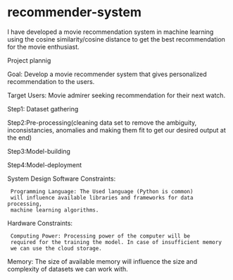 # recommender-system
I have developed a movie recommendation system in machine learning using the cosine similarity/cosine distance to get the best recommendation for  the movie enthusiast.

Project plannig
 
Goal: Develop a movie recommender system that gives personalized
recommendation to the users.

Target Users: Movie admirer seeking recommendation for their next watch.

Step1: Dataset gathering

Step2:Pre-processing(cleaning data set to remove the ambiguity, inconsistancies,
anomalies and making them fit to get our desired output at the end)

Step3:Model-building

Step4:Model-deployment

System Design
   Software Constraints:
   
     Programming Language: The Used language (Python is common)
     will influence available libraries and frameworks for data processing,
     machine learning algorithms.
     
   Hardware Constraints:
   
     Computing Power: Processing power of the computer will be
     required for the training the model. In case of insufficient memory
     we can use the cloud storage.
     
  Memory: The size of available memory will influence the size and
      complexity of datasets we can work with.
